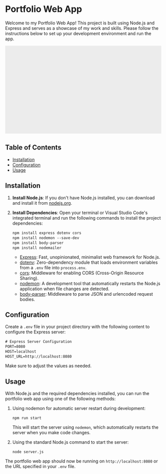# Portfolio Web App

Welcome to my Portfolio Web App! This project is built using Node.js and Express and serves as a showcase of my work and skills. Please follow the instructions below to set up your development environment and run the app.

![Alt Text](/frontend/static/css/resources/images/PortfolioProject/Preview.gif)

## Table of Contents
- [Installation](#installation)
- [Configuration](#configuration)
- [Usage](#usage)

## Installation

1. **Install Node.js**: If you don't have Node.js installed, you can download and install it from [nodejs.org](https://nodejs.org/en/download/).

2. **Install Dependencies**: Open your terminal or Visual Studio Code's integrated terminal and run the following commands to install the project dependencies:

   ```shell
   npm install express dotenv cors
   npm install nodemon --save-dev
   npm install body-parser
   npm install nodemailer
   ```

   - [Express](https://expressjs.com/): Fast, unopinionated, minimalist web framework for Node.js.
   - [dotenv](https://www.npmjs.com/package/dotenv): Zero-dependency module that loads environment variables from a `.env` file into `process.env`.
   - [cors](https://www.npmjs.com/package/cors): Middleware for enabling CORS (Cross-Origin Resource Sharing).
   - [nodemon](https://www.npmjs.com/package/nodemon): A development tool that automatically restarts the Node.js application when file changes are detected.
   - [body-parser](https://www.npmjs.com/package/body-parser): Middleware to parse JSON and urlencoded request bodies.

## Configuration

Create a `.env` file in your project directory with the following content to configure the Express server:

```plaintext
# Express Server Configuration
PORT=8080
HOST=localhost
HOST_URL=http://localhost:8080
```

Make sure to adjust the values as needed.

## Usage

With Node.js and the required dependencies installed, you can run the portfolio web app using one of the following methods:

1. Using nodemon for automatic server restart during development:

   ```shell
   npm run start
   ```

   This will start the server using `nodemon`, which automatically restarts the server when you make code changes.

2. Using the standard Node.js command to start the server:

   ```shell
   node server.js
   ```

The portfolio web app should now be running on `http://localhost:8080` or the URL specified in your `.env` file.
